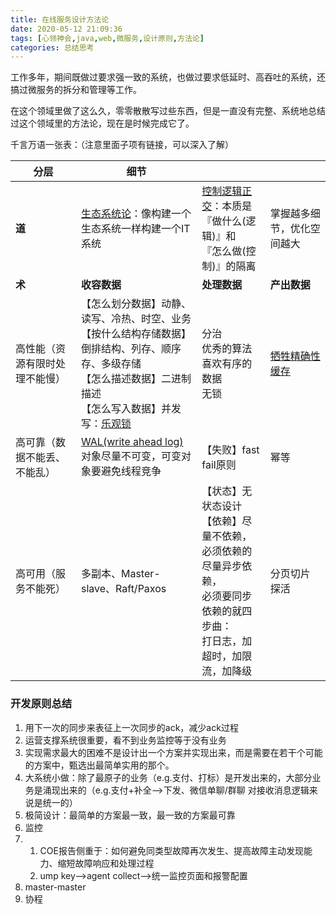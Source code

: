 ```yaml
---
title: 在线服务设计方法论
date: 2020-05-12 21:09:36
tags: [心领神会,java,web,微服务,设计原则,方法论]
categories: 总结思考
---
```


工作多年，期间既做过要求强一致的系统，也做过要求低延时、高吞吐的系统，还搞过微服务的拆分和管理等工作。

在这个领域里做了这么久，零零散散写过些东西，但是一直没有完整、系统地总结过这个领域里的方法论，现在是时候完成它了。

千言万语一张表：（注意里面子项有链接，可以深入了解）

<!-- more -->

|分层|细节|||
| ------ | -------------------------------------------------------- | ------------------------------- | -------------------- |
| **道** | [生态系统论](https://mp.weixin.qq.com/s/saFW6DfkSenR5rg9KlY5uA)：像构建一个生态系统一样构建一个IT系统 | [控制逻辑正交](https://coolshell.cn/articles/10652.html)：本质是<br />『做什么(逻辑)』和<br />『怎么做(控制)』的隔离 | 掌握越多细节，优化空间越大<br />  |
| **术** | **收容数据**                                             | **处理数据**                    | **产出数据**         |
| 高性能（资源有限时处理不能慢） | 【怎么划分数据】动静、读写、冷热、时空、业务<br />【按什么结构存储数据】倒排结构、列存、顺序存、多级存储<br />【怎么描述数据】二进制描述<br />【怎么写入数据】并发写：[乐观锁](https://lihongyu.me/2019/04/18/数据库字段规范及乐观锁常见错误/)<br /> | 分治<br />优秀的算法喜欢有序的数据<br />无锁 | [牺牲精确性](https://mp.weixin.qq.com/s/TDJz9WLQercAvlMhHc1QDQ)<br />[缓存](https://coolshell.cn/articles/17416.html) |
| 高可靠（数据不能丢、不能乱） | [WAL(write ahead log)](https://mp.weixin.qq.com/s/aDYOrZdebNxMQEauu2_z3w)<br /> 对象尽量不可变，可变对象要避免线程竞争 | 【失败】fast fail原则<br /> | 幂等 |
| 高可用（服务不能死） | 多副本、Master-slave、Raft/Paxos | 【状态】无状态设计<br />【依赖】尽量不依赖，<br />必须依赖的尽量异步依赖，<br />必须要同步依赖的就四步曲：<br />打日志，加超时，加限流，加降级 | 分页切片<br />探活 |



### 开发原则总结

1.  用下一次的同步来表征上一次同步的ack，减少ack过程
2.  运营支撑系统很重要，看不到业务监控等于没有业务
3.  实现需求最大的困难不是设计出一个方案并实现出来，而是需要在若干个可能的方案中，甄选出最简单实用的那个。
4.  大系统小做：除了最原子的业务（e.g.支付、打标）是开发出来的，大部分业务是涌现出来的（e.g.支付+补全—>下发、微信单聊/群聊 对接收消息逻辑来说是统一的）
5.  极简设计：最简单的方案最一致，最一致的方案最可靠
6.  监控
7.  1.  COE报告侧重于：如何避免同类型故障再次发生、提高故障主动发现能力、缩短故障响应和处理过程
    2.  ump key—>agent collect—>统一监控页面和报警配置
8.  master-master
9.  协程